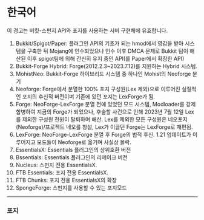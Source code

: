 # 한국어

이 경고는 버킷-스펀지 API와 포지를 사용하는 서버 구현체에 유효합니다.

1. Bukkit/Spigot/Paper: 플러그인 API의 기초가 되는 hmod에서 영감을 받아 시스템을 구축한 뒤 Mojang에 인수되었으나 인수 이후 DMCA 문제로 Bukkit 팀이 해산된 이후 spigot팀에 의해 간신히 유지 중인 API(를 Paper에서 확장한 API)
2. Bukkit-Forge Hybrid: Forge(2012.2.3~2023.7.12)를 지원하는 Hybrid 시스템.
3. MohistNeo: Bukkit-Forge 하이브리드 시스템 중 하나인 Mohist의 Neoforge 분기
4. Neoforge: Forge에서 분열한 100% 포지 구성원(Lex 제외)으로 이루어진 실질적인 포지의 후신적 버전이며 기존에 있던 포지는 LexForge가 됨.
5. Forge: NeoForge-LexForge 분열 전에 있었던 모드 시스템, Modloader를 강제 합병하여 지금의 Forge가 되었으나, 후술할 사건으로 인해 2023년 7월 12일 Lex를 제외한 구성원 전원이 탈퇴하며 해산. Lex를 제외한 모든 구성원은 네오포지(Neoforge)/프로젝트 네오를 창설, Lex가 이끌던 Forge는 LexForge로 재편됨.
6. LexForge: NeoForge-LexForge 분열 후 Forge의 법적 후신. 1.21 업데이트가 이루어지고 모드들이 Neoforge로 옮기며 사실상 몰락.
7. EssentialsX: Essentials 플러그인의 상위호환 버전
8. Bssentials: Essentials 플러그인의 리메이크 버전
9. Nucleus: 스펀지 전용 EssentialsX.
10. FTB Essentials: 포지 전용 EssentialsX.
11. FTB Chunks: 포지 전용 EssentialsX의 확장
12. SpongeForge: 스펀지를 사용할 수 있는 포지모드

---------------------------------------------

### 포지

